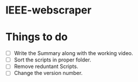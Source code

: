# IEEE-webscraper

# Things to do
- [ ] Write the Summary along with the working video.
- [ ] Sort the scripts in proper folder.
- [ ] Remove reduntant Scripts.
- [ ] Change the version number.
